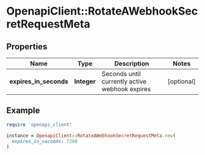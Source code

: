 # OpenapiClient::RotateAWebhookSecretRequestMeta

## Properties

| Name | Type | Description | Notes |
| ---- | ---- | ----------- | ----- |
| **expires_in_seconds** | **Integer** | Seconds until currently active webhook expires | [optional] |

## Example

```ruby
require 'openapi_client'

instance = OpenapiClient::RotateAWebhookSecretRequestMeta.new(
  expires_in_seconds: 7200
)
```

